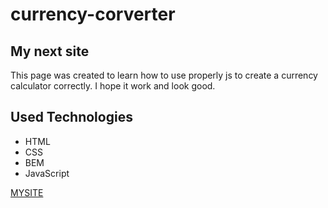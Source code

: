 # currency-corverter

## My next site
This page was created to learn how to use properly js to create a currency calculator correctly. I hope it work and look good. 

## Used Technologies
- HTML
- CSS
- BEM
- JavaScript

[MYSITE](https://gizmomochu.github.io/currency-corverter/)
